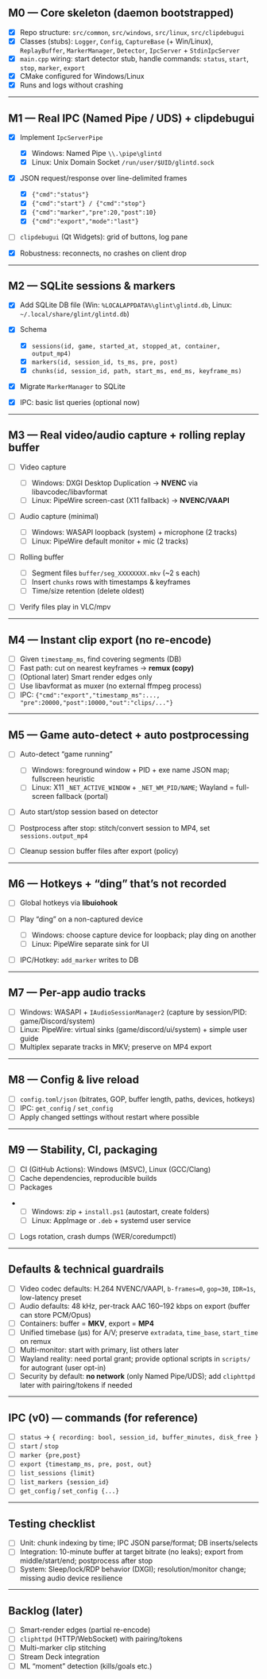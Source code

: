 ﻿## M0 — Core skeleton (daemon bootstrapped)

* [x] Repo structure: `src/common`, `src/windows`, `src/linux`, `src/clipdebugui`
* [x] Classes (stubs): `Logger`, `Config`, `CaptureBase` (+ Win/Linux), `ReplayBuffer`, `MarkerManager`, `Detector`, `IpcServer` + `StdinIpcServer`
* [x] `main.cpp` wiring: start detector stub, handle commands: `status`, `start`, `stop`, `marker`, `export`
* [x] CMake configured for Windows/Linux
* [x] Runs and logs without crashing

---

## M1 — Real IPC (Named Pipe / UDS) + clipdebugui

* [X] Implement `IpcServerPipe`

    * [x] Windows: Named Pipe `\\.\pipe\glintd`
    * [x] Linux: Unix Domain Socket `/run/user/$UID/glintd.sock`
* [x] JSON request/response over line-delimited frames

    * [x] `{"cmd":"status"}`
    * [x] `{"cmd":"start"} / {"cmd":"stop"}`
    * [x] `{"cmd":"marker","pre":20,"post":10}`
    * [x] `{"cmd":"export","mode":"last"}`
* [ ] `clipdebugui` (Qt Widgets): grid of buttons, log pane
* [x] Robustness: reconnects, no crashes on client drop

---

## M2 — SQLite sessions & markers

* [x] Add SQLite DB file (Win: `%LOCALAPPDATA%\glint\glintd.db`, Linux: `~/.local/share/glint/glintd.db`)
* [x] Schema

    * [x] `sessions(id, game, started_at, stopped_at, container, output_mp4)`
    * [x] `markers(id, session_id, ts_ms, pre, post)`
    * [x] `chunks(id, session_id, path, start_ms, end_ms, keyframe_ms)`
* [x] Migrate `MarkerManager` to SQLite
* [x] IPC: basic list queries (optional now)

---

## M3 — Real video/audio capture + rolling replay buffer

* [ ] Video capture

    * [ ] Windows: DXGI Desktop Duplication → **NVENC** via libavcodec/libavformat
    * [ ] Linux: PipeWire screen-cast (X11 fallback) → **NVENC/VAAPI**
* [ ] Audio capture (minimal)

    * [ ] Windows: WASAPI loopback (system) + microphone (2 tracks)
    * [ ] Linux: PipeWire default monitor + mic (2 tracks)
* [ ] Rolling buffer

    * [ ] Segment files `buffer/seg_XXXXXXXX.mkv` (~2 s each)
    * [ ] Insert `chunks` rows with timestamps & keyframes
    * [ ] Time/size retention (delete oldest)
* [ ] Verify files play in VLC/mpv

---

## M4 — Instant clip export (no re-encode)

* [ ] Given `timestamp_ms`, find covering segments (DB)
* [ ] Fast path: cut on nearest keyframes → **remux (copy)**
* [ ] (Optional later) Smart render edges only
* [ ] Use libavformat as muxer (no external ffmpeg process)
* [ ] IPC: `{"cmd":"export","timestamp_ms":..., "pre":20000,"post":10000,"out":"clips/..."}`

---

## M5 — Game auto-detect + auto postprocessing

* [ ] Auto-detect “game running”

    * [ ] Windows: foreground window + PID + exe name JSON map; fullscreen heuristic
    * [ ] Linux: X11 `_NET_ACTIVE_WINDOW` + `_NET_WM_PID/NAME`; Wayland = full-screen fallback (portal)
* [ ] Auto start/stop session based on detector
* [ ] Postprocess after stop: stitch/convert session to MP4, set `sessions.output_mp4`
* [ ] Cleanup session buffer files after export (policy)

---

## M6 — Hotkeys + “ding” that’s not recorded

* [ ] Global hotkeys via **libuiohook**
* [ ] Play “ding” on a non-captured device

    * [ ] Windows: choose capture device for loopback; play ding on another
    * [ ] Linux: PipeWire separate sink for UI
* [ ] IPC/Hotkey: `add_marker` writes to DB

---

## M7 — Per-app audio tracks

* [ ] Windows: WASAPI + `IAudioSessionManager2` (capture by session/PID: game/Discord/system)
* [ ] Linux: PipeWire: virtual sinks (game/discord/ui/system) + simple user guide
* [ ] Multiplex separate tracks in MKV; preserve on MP4 export

---

## M8 — Config & live reload

* [ ] `config.toml/json` (bitrates, GOP, buffer length, paths, devices, hotkeys)
* [ ] IPC: `get_config` / `set_config`
* [ ] Apply changed settings without restart where possible

---

## M9 — Stability, CI, packaging

* [ ] CI (GitHub Actions): Windows (MSVC), Linux (GCC/Clang)
* [ ] Cache dependencies, reproducible builds
* [ ] Packages
* 
    * [ ] Windows: zip + `install.ps1` (autostart, create folders)
    * [ ] Linux: AppImage or `.deb` + systemd user service
* [ ] Logs rotation, crash dumps (WER/coredumpctl)

---

## Defaults & technical guardrails

* [ ] Video codec defaults: H.264 NVENC/VAAPI, `b-frames=0`, `gop≈30`, `IDR≈1s`, low-latency preset
* [ ] Audio defaults: 48 kHz, per-track AAC 160–192 kbps on export (buffer can store PCM/Opus)
* [ ] Containers: buffer = **MKV**, export = **MP4**
* [ ] Unified timebase (µs) for A/V; preserve `extradata`, `time_base`, `start_time` on remux
* [ ] Multi-monitor: start with primary, list others later
* [ ] Wayland reality: need portal grant; provide optional scripts in `scripts/` for autogrant (user opt-in)
* [ ] Security by default: **no network** (only Named Pipe/UDS); add `cliphttpd` later with pairing/tokens if needed

---

## IPC (v0) — commands (for reference)

* [ ] `status` → `{ recording: bool, session_id, buffer_minutes, disk_free }`
* [ ] `start` / `stop`
* [ ] `marker {pre,post}`
* [ ] `export {timestamp_ms, pre, post, out}`
* [ ] `list_sessions {limit}`
* [ ] `list_markers {session_id}`
* [ ] `get_config` / `set_config {...}`

---

## Testing checklist

* [ ] Unit: chunk indexing by time; IPC JSON parse/format; DB inserts/selects
* [ ] Integration: 10-minute buffer at target bitrate (no leaks); export from middle/start/end; postprocess after stop
* [ ] System: Sleep/lock/RDP behavior (DXGI); resolution/monitor change; missing audio device resilience

---

## Backlog (later)

* [ ] Smart-render edges (partial re-encode)
* [ ] `cliphttpd` (HTTP/WebSocket) with pairing/tokens
* [ ] Multi-marker clip stitching
* [ ] Stream Deck integration
* [ ] ML “moment” detection (kills/goals etc.)
